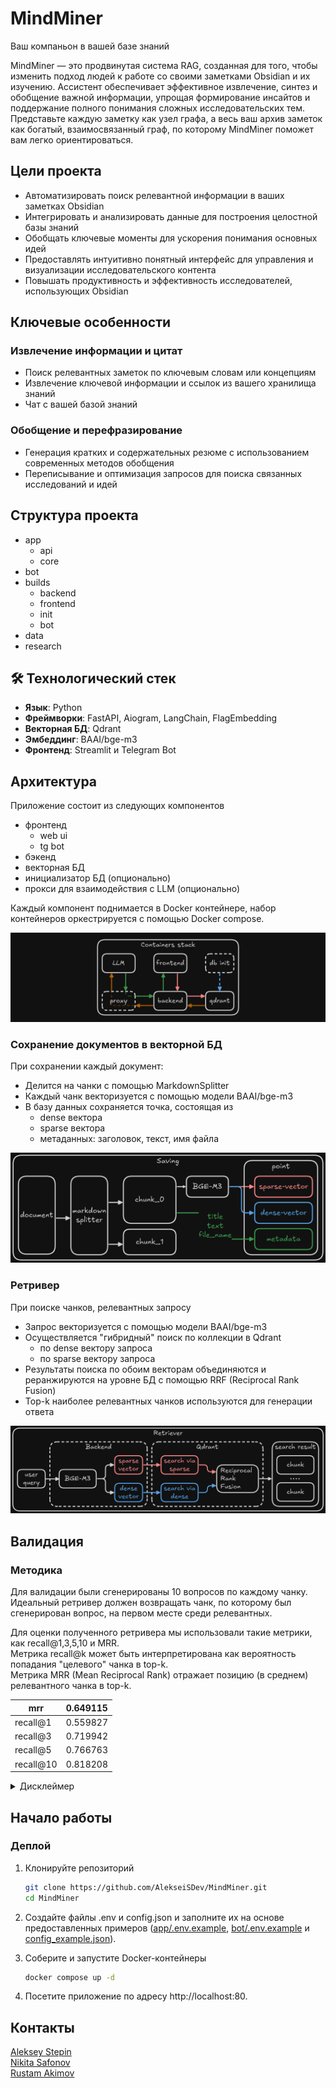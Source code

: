 # MindMiner
Ваш компаньон в вашей базе знаний

MindMiner — это продвинутая система RAG, созданная для того, чтобы изменить подход людей к работе со своими заметками Obsidian и их изучению. Ассистент обеспечивает эффективное извлечение, синтез и обобщение важной информации, упрощая формирование инсайтов и поддержание полного понимания сложных исследовательских тем. Представьте каждую заметку как узел графа, а весь ваш архив заметок как богатый, взаимосвязанный граф, по которому MindMiner поможет вам легко ориентироваться.

## Цели проекта
- Автоматизировать поиск релевантной информации в ваших заметках Obsidian
- Интегрировать и анализировать данные для построения целостной базы знаний
- Обобщать ключевые моменты для ускорения понимания основных идей
- Предоставлять интуитивно понятный интерфейс для управления и визуализации исследовательского контента
- Повышать продуктивность и эффективность исследователей, использующих Obsidian

## Ключевые особенности
### Извлечение информации и цитат
- Поиск релевантных заметок по ключевым словам или концепциям
- Извлечение ключевой информации и ссылок из вашего хранилища знаний
- Чат с вашей базой знаний

### Обобщение и перефразирование
- Генерация кратких и содержательных резюме с использованием современных методов обобщения
- Переписывание и оптимизация запросов для поиска связанных исследований и идей

## Структура проекта
- app
    - api
    - core
- bot
- builds
    - backend
    - frontend
    - init
    - bot
- data
- research

## 🛠 Технологический стек
- **Язык**: Python
- **Фреймворки**: FastAPI, Aiogram, LangChain, FlagEmbedding
- **Векторная БД**: Qdrant
- **Эмбеддинг**: BAAI/bge-m3
- **Фронтенд**: Streamlit и Telegram Bot

## Архитектура

Приложение состоит из следующих компонентов
- фронтенд
    - web ui
    - tg bot
- бэкенд
- векторная БД
- инициализатор БД (опционально)
- прокси для взаимодействия с LLM (опционально)

Каждый компонент поднимается в Docker контейнере, набор контейнеров оркестрируется с помощью Docker compose.

![alt text](img/stack.png)

### Сохранение документов в векторной БД

При сохранении каждый документ:
- Делится на чанки с помощью MarkdownSplitter
- Каждый чанк векторизуется с помощью модели BAAI/bge-m3
- В базу данных сохраняется точка, состоящая из
    - dense вектора
    - sparse вектора
    - метаданных: заголовок, текст, имя файла

![alt text](img/saving.png)

### Ретривер

При поиске чанков, релевантных запросу
- Запрос векторизуется с помощью модели BAAI/bge-m3
- Осуществляется "гибридный" поиск по коллекции в Qdrant
    - по dense вектору запроса
    - по sparse вектору запроса
- Результаты поиска по обоим векторам объединяются и реранжируются на уровне БД с помощью RRF (Reciprocal Rank Fusion)
- Top-k наиболее релевантных чанков используются для генерации ответа

![alt text](img/retriever.png)

## Валидация

### Методика
Для валидации были сгенерированы 10 вопросов по каждому чанку.  
Идеальный ретривер должен возвращать чанк, по которому был сгенерирован вопрос, на первом месте среди релевантных. 

Для оценки полученного ретривера мы использовали такие метрики, как recall@1,3,5,10 и MRR.  
Метрика recall@k может быть интерпретирована как вероятность попадания "целевого" чанка в top-k.  
Метрика MRR (Mean Reciprocal Rank) отражает позицию (в среднем) релевантного чанка в top-k.  

| mrr | 0.649115 |
| --- | --- |
| recall@1  | 0.559827 |
| recall@3  | 0.719942 |
| recall@5  | 0.766763 |
| recall@10 | 0.818208 |


<details>
<summary>Дисклеймер  </summary>  

Описанная методика оценивания качества ретривера применима далеко не всегда и подразумевает следующие допущения  
- Разрабатываемое RAG приложение в первую очередь ориентировано на ответы на простые вопросы, ответ на которые не "размазан" по нескольким чанкам  
- Информация, необходимая для ответа на вопрос, есть только в "целевом" чанке, по которому были сгенерированы вопросы, чанки не скучены в кластера и достаточно отличны друг от друга  

</details>

## Начало работы

### Деплой

1.  Клонируйте репозиторий
    ```bash
    git clone https://github.com/AlekseiSDev/MindMiner.git
    cd MindMiner
    ```
2.  Создайте файлы .env и config.json и заполните их на основе предоставленных примеров ([app/.env.example](app/.env.example), [bot/.env.example](bot/.env.example) и [config_example.json](config_example.json)).

3.  Соберите и запустите Docker-контейнеры
    ```bash
    docker compose up -d
    ```

4.  Посетите приложение по адресу http://localhost:80.

## Контакты
[Aleksey Stepin](https://github.com/AlekseiSDev)      
[Nikita Safonov](https://github.com/sixxio)       
[Rustam Akimov](https://github.com/AkiRusProd)
